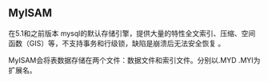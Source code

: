 ## MyISAM

在5.1和之前版本 mysql的默认存储引擎，提供大量的特性全文索引、压缩、空间函数（GIS）等，不支持事务和行级锁，缺陷是崩溃后无法安全恢复 。

MyISAM会将表数据存储在两个文件：数据文件和索引文件。分别以.MYD .MYI为扩展名。

